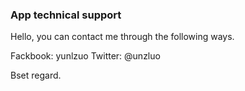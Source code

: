 ### App technical support

Hello, you can contact me through the following ways. 

Fackbook: yunlzuo
Twitter: @unzluo

Bset regard.

